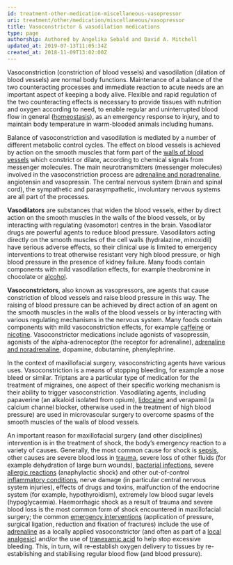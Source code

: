 ```yaml
---
id: treatment-other-medication-miscellaneous-vasopressor
uri: treatment/other/medication/miscellaneous/vasopressor
title: Vasoconstrictor & vasodilation medications
type: page
authorship: Authored by Angelika Sebald and David A. Mitchell
updated_at: 2019-07-13T11:05:34Z
created_at: 2018-11-09T13:02:00Z
---
```


<p>Vasoconstriction (constriction of blood vessels) and vasodilation
    (dilation of blood vessels) are normal body functions. Maintenance
    of a balance of the two counteracting processes and immediate
    reaction to acute needs are an important aspect of keeping
    a body alive. Flexible and rapid regulation of the two counteracting
    effects is necessary to provide tissues with nutrition and
    oxygen according to need, to enable regular and uninterrupted
    blood flow in general (<a href="/treatment/other/bleeding/more-info">homeostasis</a>),
    as an emergency response to injury, and to maintain body
    temperature in warm-blooded animals including humans.</p>
<p>Balance of vasoconstriction and vasodilation is mediated by a
    number of different metabolic control cycles. The effect
    on blood vessels is achieved by action on the smooth muscles
    that form part of the <a href="/treatment/other/bleeding/more-info">walls of blood vessels</a>    which constrict or dilate, according to chemical signals
    from messenger molecules. The main neurotransmitters (messenger
    molecules) involved in the vasoconstriction process are
    <a href="/treatment/other/medication/miscellaneous/adrenaline">adrenaline and noradrenaline</a>, angiotensin and vasopressin.
        The central nervous system (brain and spinal cord), the
        sympathetic and parasympathetic, involuntary nervous
        systems are all part of the processes.</p>
<p><strong>Vasodilators</strong> are substances that widen the blood
    vessels, either by direct action on the smooth muscles in
    the walls of the blood vessels, or by interacting with regulating
    (vasomotor) centres in the brain. Vasodilator drugs are powerful
    agents to reduce blood pressure. Vasodilators acting directly
    on the smooth muscles of the cell walls (hydralazine, minoxidil)
    have serious adverse effects, so their clinical use is limited
    to emergency interventions to treat otherwise resistant very
    high blood pressure, or high blood pressure in the presence
    of kidney failure. Many foods contain components with mild
    vasodilation effects, for example theobromine in chocolate
    or <a href="/diagnosis/drugs/alcohol">alcohol</a>.</p>
<p><strong>Vasoconstrictors</strong>, also known as vasopressors,
    are agents that cause constriction of blood vessels and raise
    blood pressure in this way. The raising of blood pressure
    can be achieved by direct action of an agent on the smooth
    muscles in the walls of the blood vessels or by interacting
    with various regulating mechanisms in the nervous system.
    Many foods contain components with mild vasoconstriction
    effects, for example <a href="/diagnosis/drugs/overview">caffeine</a>    or <a href="/diagnosis/drugs/tobacco">nicotine</a>.
    Vasoconstrictor medications include agonists of vasopressin,
    agonists of the alpha-adrenoceptor (the receptor for adrenaline),
    <a href="/treatment/other/medication/miscellaneous/adrenaline">adrenaline and noradrenaline</a>,
    dopamine, dobutamine, phenylephrine.</p>
<p>In the context of maxillofacial surgery, vasoconstricting agents
    have various uses. Vasoconstriction is a means of stopping
    bleeding, for example a nose bleed or similar. Triptans are
    a particular type of medication for the treatment of migraines,
    one aspect of their specific working mechanism is their ability
    to trigger vasoconstriction. Vasodilating agents, including
    papaverine (an alkaloid isolated from opium), <a href="/treatment/other/medication/pain/detailed">lidocaine</a>    and verapamil (a calcium channel blocker, otherwise used
    in the treatment of high blood pressure) are used in microvascular
    surgery to overcome spasms of the smooth muscles of the walls
    of blood vessels.</p>
<p>An important reason for maxillofacial surgery (and other disciplines)
    intervention is in the treatment of shock, the body’s emergency
    reaction to a variety of causes. Generally, the most common
    cause for shock is <a href="/diagnosis/a-z/infection/detailed">sepsis</a>,
    other causes are severe blood loss in <a href="/treatment/surgery/fracture/more-info">trauma</a>,
    severe loss of other fluids (for example dehydration of large
    burn wounds), <a href="/diagnosis/a-z/infection/more-info">bacterial infections</a>,
    severe <a href="/treatment/other/medication/inflammation/detailed">allergic reactions</a>    (anaphylactic shock) and other out-of-control <a href="/treatment/other/medication/inflammation/detailed">inflammatory conditions</a>,
    nerve damage (in particular central nervous system injuries),
    effects of drugs and toxins, malfunction of the endocrine
    system (for example, hypothyroidism), extremely low blood
    sugar levels (hypoglycaemia). Haemorrhagic shock as a result
    of trauma and severe blood loss is the most common form of
    shock encountered in maxillofacial surgery; the common
    <a href="/treatment/surgery/fracture/more-info">emergency interventions</a> (application of pressure, surgical
        ligation, reduction and fixation of fractures) include
        the use of <a href="/treatment/other/medication/miscellaneous/adrenaline">adrenaline</a>        as a locally applied vasoconstrictor (and often as part
        of a <a href="/treatment/other/medication/pain/detailed">local analgesic</a>)
        and/or the use of <a href="/treatment/other/medication/miscellaneous/tranexamic">tranexamic acid</a>        to help stop excessive bleeding. This, in turn, will
        re-establish oxygen delivery to tissues by re-establishing
        and stabilising regular blood flow (and blood pressure).</p>
